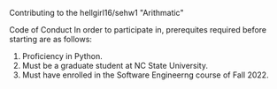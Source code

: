 Contributing to the hellgirl16/sehw1 "Arithmatic"

Code of Conduct
In order to participate in, prerequites required before starting are as follows:
  1. Proficiency in Python.
  2. Must be a graduate student at NC State University.
  3. Must have enrolled in the Software Engineerng course of Fall 2022.
 


